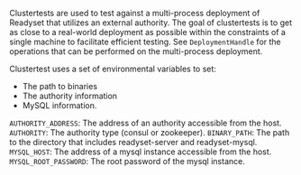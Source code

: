 Clustertests are used to test against a multi-process deployment of
Readyset that utilizes an external authority. The goal of clustertests
is to get as close to a real-world deployment as possible within the
constraints of a single machine to facilitate efficient testing.
See `DeploymentHandle` for the operations that can be performed on
the multi-process deployment.

Clustertest uses a set of environmental variables to set:
  * The path to binaries
  * The authority information
  * MySQL information.

`AUTHORITY_ADDRESS`: The address of an authority accessible from the host.
`AUTHORITY`: The authority type (consul or zookeeper).
`BINARY_PATH`: The path to the directory that includes readyset-server and readyset-mysql.
`MYSQL_HOST`: The address of a mysql instance accessible from the host.
`MYSQL_ROOT_PASSWORD`: The root password of the mysql instance.
